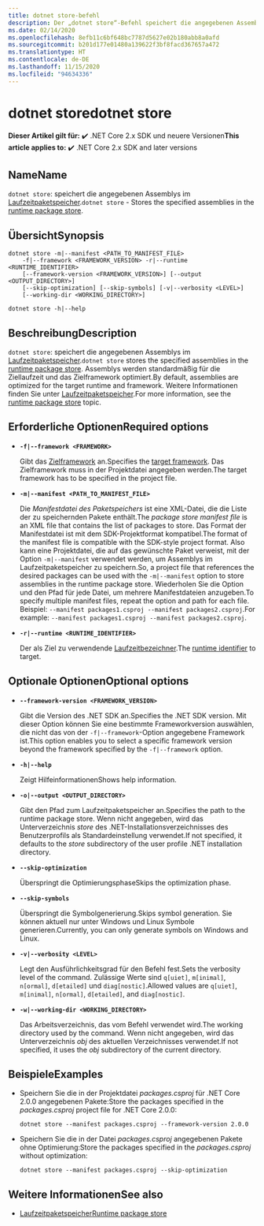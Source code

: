 ```yaml
---
title: dotnet store-befehl
description: Der „dotnet store“-Befehl speichert die angegebenen Assemblys im Laufzeitpaketspeicher.
ms.date: 02/14/2020
ms.openlocfilehash: 8efb11c6bf648bc7787d5627e02b180abb8a0afd
ms.sourcegitcommit: b201d177e01480a139622f3bf8facd367657a472
ms.translationtype: HT
ms.contentlocale: de-DE
ms.lasthandoff: 11/15/2020
ms.locfileid: "94634336"
---
```

# <a name="dotnet-store"></a><span data-ttu-id="7d26a-103">dotnet store</span><span class="sxs-lookup"><span data-stu-id="7d26a-103">dotnet store</span></span>

<span data-ttu-id="7d26a-104">**Dieser Artikel gilt für:** ✔️ .NET Core 2.x SDK und neuere Versionen</span><span class="sxs-lookup"><span data-stu-id="7d26a-104">**This article applies to:** ✔️ .NET Core 2.x SDK and later versions</span></span>

## <a name="name"></a><span data-ttu-id="7d26a-105">Name</span><span class="sxs-lookup"><span data-stu-id="7d26a-105">Name</span></span>

<span data-ttu-id="7d26a-106">`dotnet store`: speichert die angegebenen Assemblys im [Laufzeitpaketspeicher](../deploying/runtime-store.md).</span><span class="sxs-lookup"><span data-stu-id="7d26a-106">`dotnet store` - Stores the specified assemblies in the [runtime package store](../deploying/runtime-store.md).</span></span>

## <a name="synopsis"></a><span data-ttu-id="7d26a-107">Übersicht</span><span class="sxs-lookup"><span data-stu-id="7d26a-107">Synopsis</span></span>

```dotnetcli
dotnet store -m|--manifest <PATH_TO_MANIFEST_FILE>
    -f|--framework <FRAMEWORK_VERSION> -r|--runtime <RUNTIME_IDENTIFIER>
    [--framework-version <FRAMEWORK_VERSION>] [--output <OUTPUT_DIRECTORY>]
    [--skip-optimization] [--skip-symbols] [-v|--verbosity <LEVEL>]
    [--working-dir <WORKING_DIRECTORY>]

dotnet store -h|--help
```

## <a name="description"></a><span data-ttu-id="7d26a-108">Beschreibung</span><span class="sxs-lookup"><span data-stu-id="7d26a-108">Description</span></span>

<span data-ttu-id="7d26a-109">`dotnet store`: speichert die angegebenen Assemblys im [Laufzeitpaketspeicher](../deploying/runtime-store.md).</span><span class="sxs-lookup"><span data-stu-id="7d26a-109">`dotnet store` stores the specified assemblies in the [runtime package store](../deploying/runtime-store.md).</span></span> <span data-ttu-id="7d26a-110">Assemblys werden standardmäßig für die Ziellaufzeit und das Zielframework optimiert.</span><span class="sxs-lookup"><span data-stu-id="7d26a-110">By default, assemblies are optimized for the target runtime and framework.</span></span> <span data-ttu-id="7d26a-111">Weitere Informationen finden Sie unter [Laufzeitpaketspeicher](../deploying/runtime-store.md).</span><span class="sxs-lookup"><span data-stu-id="7d26a-111">For more information, see the [runtime package store](../deploying/runtime-store.md) topic.</span></span>

## <a name="required-options"></a><span data-ttu-id="7d26a-112">Erforderliche Optionen</span><span class="sxs-lookup"><span data-stu-id="7d26a-112">Required options</span></span>

- **`-f|--framework <FRAMEWORK>`**

  <span data-ttu-id="7d26a-113">Gibt das [Zielframework](../../standard/frameworks.md) an.</span><span class="sxs-lookup"><span data-stu-id="7d26a-113">Specifies the [target framework](../../standard/frameworks.md).</span></span> <span data-ttu-id="7d26a-114">Das Zielframework muss in der Projektdatei angegeben werden.</span><span class="sxs-lookup"><span data-stu-id="7d26a-114">The target framework has to be specified in the project file.</span></span>

- **`-m|--manifest <PATH_TO_MANIFEST_FILE>`**

  <span data-ttu-id="7d26a-115">Die *Manifestdatei des Paketspeichers* ist eine XML-Datei, die die Liste der zu speichernden Pakete enthält.</span><span class="sxs-lookup"><span data-stu-id="7d26a-115">The *package store manifest file* is an XML file that contains the list of packages to store.</span></span> <span data-ttu-id="7d26a-116">Das Format der Manifestdatei ist mit dem SDK-Projektformat kompatibel.</span><span class="sxs-lookup"><span data-stu-id="7d26a-116">The format of the manifest file is compatible with the SDK-style project format.</span></span> <span data-ttu-id="7d26a-117">Also kann eine Projektdatei, die auf das gewünschte Paket verweist, mit der Option `-m|--manifest` verwendet werden, um Assemblys im Laufzeitpaketspeicher zu speichern.</span><span class="sxs-lookup"><span data-stu-id="7d26a-117">So, a project file that references the desired packages can be used with the `-m|--manifest` option to store assemblies in the runtime package store.</span></span> <span data-ttu-id="7d26a-118">Wiederholen Sie die Option und den Pfad für jede Datei, um mehrere Manifestdateien anzugeben.</span><span class="sxs-lookup"><span data-stu-id="7d26a-118">To specify multiple manifest files, repeat the option and path for each file.</span></span> <span data-ttu-id="7d26a-119">Beispiel: `--manifest packages1.csproj --manifest packages2.csproj`.</span><span class="sxs-lookup"><span data-stu-id="7d26a-119">For example: `--manifest packages1.csproj --manifest packages2.csproj`.</span></span>

- **`-r|--runtime <RUNTIME_IDENTIFIER>`**

  <span data-ttu-id="7d26a-120">Der als Ziel zu verwendende [Laufzeitbezeichner](../rid-catalog.md).</span><span class="sxs-lookup"><span data-stu-id="7d26a-120">The [runtime identifier](../rid-catalog.md) to target.</span></span>

## <a name="optional-options"></a><span data-ttu-id="7d26a-121">Optionale Optionen</span><span class="sxs-lookup"><span data-stu-id="7d26a-121">Optional options</span></span>

- **`--framework-version <FRAMEWORK_VERSION>`**

  <span data-ttu-id="7d26a-122">Gibt die Version des .NET SDK an.</span><span class="sxs-lookup"><span data-stu-id="7d26a-122">Specifies the .NET SDK version.</span></span> <span data-ttu-id="7d26a-123">Mit dieser Option können Sie eine bestimmte Frameworkversion auswählen, die nicht das von der `-f|--framework`-Option angegebene Framework ist.</span><span class="sxs-lookup"><span data-stu-id="7d26a-123">This option enables you to select a specific framework version beyond the framework specified by the `-f|--framework` option.</span></span>

- **`-h|--help`**

  <span data-ttu-id="7d26a-124">Zeigt Hilfeinformationen</span><span class="sxs-lookup"><span data-stu-id="7d26a-124">Shows help information.</span></span>

- **`-o|--output <OUTPUT_DIRECTORY>`**

  <span data-ttu-id="7d26a-125">Gibt den Pfad zum Laufzeitpaketspeicher an.</span><span class="sxs-lookup"><span data-stu-id="7d26a-125">Specifies the path to the runtime package store.</span></span> <span data-ttu-id="7d26a-126">Wenn nicht angegeben, wird das Unterverzeichnis *store* des .NET-Installationsverzeichnisses des Benutzerprofils als Standardeinstellung verwendet.</span><span class="sxs-lookup"><span data-stu-id="7d26a-126">If not specified, it defaults to the *store* subdirectory of the user profile .NET installation directory.</span></span>

- **`--skip-optimization`**

  <span data-ttu-id="7d26a-127">Überspringt die Optimierungsphase</span><span class="sxs-lookup"><span data-stu-id="7d26a-127">Skips the optimization phase.</span></span>

- **`--skip-symbols`**

  <span data-ttu-id="7d26a-128">Überspringt die Symbolgenerierung.</span><span class="sxs-lookup"><span data-stu-id="7d26a-128">Skips symbol generation.</span></span> <span data-ttu-id="7d26a-129">Sie können aktuell nur unter Windows und Linux Symbole generieren.</span><span class="sxs-lookup"><span data-stu-id="7d26a-129">Currently, you can only generate symbols on Windows and Linux.</span></span>

- **`-v|--verbosity <LEVEL>`**

  <span data-ttu-id="7d26a-130">Legt den Ausführlichkeitsgrad für den Befehl fest.</span><span class="sxs-lookup"><span data-stu-id="7d26a-130">Sets the verbosity level of the command.</span></span> <span data-ttu-id="7d26a-131">Zulässige Werte sind `q[uiet]`, `m[inimal]`, `n[ormal]`, `d[etailed]` und `diag[nostic]`.</span><span class="sxs-lookup"><span data-stu-id="7d26a-131">Allowed values are `q[uiet]`, `m[inimal]`, `n[ormal]`, `d[etailed]`, and `diag[nostic]`.</span></span>

- **`-w|--working-dir <WORKING_DIRECTORY>`**

  <span data-ttu-id="7d26a-132">Das Arbeitsverzeichnis, das vom Befehl verwendet wird.</span><span class="sxs-lookup"><span data-stu-id="7d26a-132">The working directory used by the command.</span></span> <span data-ttu-id="7d26a-133">Wenn nicht angegeben, wird das Unterverzeichnis *obj* des aktuellen Verzeichnisses verwendet.</span><span class="sxs-lookup"><span data-stu-id="7d26a-133">If not specified, it uses the *obj* subdirectory of the current directory.</span></span>

## <a name="examples"></a><span data-ttu-id="7d26a-134">Beispiele</span><span class="sxs-lookup"><span data-stu-id="7d26a-134">Examples</span></span>

- <span data-ttu-id="7d26a-135">Speichern Sie die in der Projektdatei *packages.csproj* für .NET Core 2.0.0 angegebenen Pakete:</span><span class="sxs-lookup"><span data-stu-id="7d26a-135">Store the packages specified in the *packages.csproj* project file for .NET Core 2.0.0:</span></span>

  ```dotnetcli
  dotnet store --manifest packages.csproj --framework-version 2.0.0
  ```

- <span data-ttu-id="7d26a-136">Speichern Sie die in der Datei *packages.csproj* angegebenen Pakete ohne Optimierung:</span><span class="sxs-lookup"><span data-stu-id="7d26a-136">Store the packages specified in the *packages.csproj* without optimization:</span></span>

  ```dotnetcli
  dotnet store --manifest packages.csproj --skip-optimization
  ```

## <a name="see-also"></a><span data-ttu-id="7d26a-137">Weitere Informationen</span><span class="sxs-lookup"><span data-stu-id="7d26a-137">See also</span></span>

- [<span data-ttu-id="7d26a-138">Laufzeitpaketspeicher</span><span class="sxs-lookup"><span data-stu-id="7d26a-138">Runtime package store</span></span>](../deploying/runtime-store.md)
